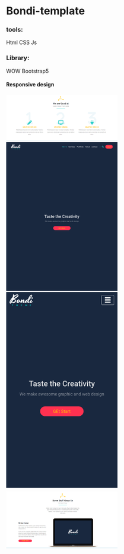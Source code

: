 # Bondi-template
### tools:
Html CSS Js
### Library:
WOW Bootstrap5

#### Responsive design

<div>
<img src="images/design/Desktop.png" width="300px" heigth="300px">
<img src="images/design/tablt.png" width="300px" heigth="300px">
<img src="images/design/mobile.png" width="300px" heigth="300px">
<img src="images/design/Desktop-1.png" width="300px" heigth="300px">
<div>

